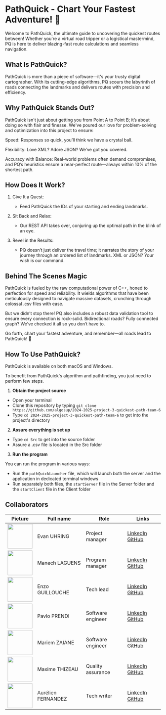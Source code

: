 # PathQuick - Chart Your Fastest Adventure! 🚀

Welcome to PathQuick, the ultimate guide to uncovering the quickest routes between! Whether you're a virtual road tripper or a logistical mastermind, PQ is here to deliver blazing-fast route calculations and seamless navigation.

## What Is PathQuick?

PathQuick is more than a piece of software—it's your trusty digital cartographer. With its cutting-edge algorithms, PQ scours the labyrinth of roads connecting the landmarks and delivers routes with precision and efficiency.

## Why PathQuick Stands Out?

PathQuick isn't just about getting you from Point A to Point B; it’s about doing so with flair and finesse. We've poured our love for problem-solving and optimization into this project to ensure:

Speed: Responses so quick, you’ll think we have a crystal ball.

Flexibility: Love XML? Adore JSON? We’ve got you covered.

Accuracy with Balance: Real-world problems often demand compromises, and PQ’s heuristics ensure a near-perfect route—always within 10% of the shortest path.

## How Does It Work?

1. Give It a Quest: 
    - Feed PathQuick the IDs of your starting and ending landmarks.

2. Sit Back and Relax: 
    - Our REST API takes over, conjuring up the optimal path in the blink of an eye.

3. Revel in the Results: 
    - PQ doesn’t just deliver the travel time; it narrates the story of your journey through an ordered list of landmarks. XML or JSON? Your wish is our command.

## Behind The Scenes Magic

PathQuick is fueled by the raw computational power of C++, honed to perfection for speed and reliability. It wields algorithms that have been meticulously designed to navigate massive datasets, crunching through colossal .csv files with ease.

But we didn’t stop there! PQ also includes a robust data validation tool to ensure every connection is rock-solid. Bidirectional roads? Fully connected graph? We’ve checked it all so you don’t have to.

Go forth, chart your fastest adventure, and remember—all roads lead to PathQuick! 🌟

## How To Use PathQuick?

PathQuick is available on both macOS and Windows.

To benefit from PathQuick's algorithm and pathfinding, you just need to perform few steps.

1. **Obtain the project source**

- Open your terminal
- Clone this repository by typing `git clone https://github.com/algosup/2024-2025-project-3-quickest-path-team-6`
- Type `cd 2024-2025-project-3-quickest-path-team-6` to get into the project's directory

2. **Assure everything is set up**

- Type `cd Src` to get into the source folder
- Assure a .csv file is located in the Src folder

3. **Run the program**

You can run the program in various ways:

- Run the `pathQuickLauncher` file, which will launch both the server and the application in dedicated terminal windows
- Run separately both files, the `startServer` file in the Server folder and the `startClient` file in the Client folder

## Collaborators

<div align="center">

| Picture | Full name       | Role               | Links                                                             |
| ----- | --------------- | ------------------------ | ----------------------------------------------------------------- |
| <img src="https://avatars.githubusercontent.com/u/146000775?v=4" width=80> | Evan UHRING | Project manager | [LinkedIn](https://www.linkedin.com/in/evan-uhring-72911b293/) [GitHub](https://github.com/Evan-UHRING) |
| <img src="https://avatars.githubusercontent.com/u/146005062?v=4" width=80> | Manech LAGUENS | Program manager | [LinkedIn](https://www.linkedin.com/in/manech-laguens-020127293/) [GitHub](https://github.com/Manech-Laguens)  |
| <img src="https://avatars.githubusercontent.com/u/145991192?v=4" width=80> | Enzo GUILLOUCHE | Tech lead| [LinkedIn](https://www.linkedin.com/in/enzoguillouche/) [GitHub](https://github.com/EnzoGuillouche) |
| <img src="https://avatars.githubusercontent.com/u/169643790?v=4" width=80> | Pavlo PRENDI | Software engineer | [LinkedIn](https://www.linkedin.com/in/pavlo-prendi-674777309/) [GitHub](https://github.com/PavloPrendi) |
| <img src="https://avatars.githubusercontent.com/u/159240038?v=4" width=80> | Mariem ZAIANE | Software engineer | [LinkedIn](https://www.linkedin.com/in/mariem-zaiane-2b2165225/) [GitHub](https://github.com/Mariem-Zaiane) |
| <img src="https://avatars.githubusercontent.com/u/145995586?v=4" width=80> | Maxime THIZEAU | Quality assurance | [LinkedIn](https://www.linkedin.com/in/maxime-thizeau-0b311a293/) [GitHub](https://github.com/MaximeTAlgosup) |
| <img src="https://avatars.githubusercontent.com/u/71769656?v=4" width=80> | Aurélien FERNANDEZ | Tech writer | [LinkedIn](https://www.linkedin.com/in/aurélien-fernandez-4971201b8/) [GitHub](https://github.com/aurelienfernandez) |

</div>
